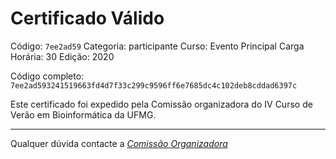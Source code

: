 # Certificado Válido

Código: `7ee2ad59`
Categoria: participante
Curso: Evento Principal
Carga Horária: 30
Edição: 2020


Código completo: `7ee2ad593241519663fd4d7f33c299c9596ff6e7685dc4c102deb8cddad6397c`


Este certificado foi expedido pela Comissão organizadora do IV Curso de Verão em Bioinformática da UFMG.

----

Qualquer dúvida contacte a [_Comissão Organizadora_](<mailto:cursobioinfoufmg@gmail.com$subject=[Certificados]>)

